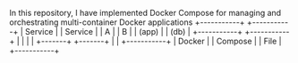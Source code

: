 In this repository, I have implemented Docker Compose for managing and orchestrating multi-container Docker applications
+-----------+ +-----------+
| Service | | Service |
| A | | B |
| (app) | | (db) |
+-----------+ +-----------+
| |
| |
+-------+ +-------+
| |
+-----------+
| Docker |
| Compose |
| File |
+-----------+
































